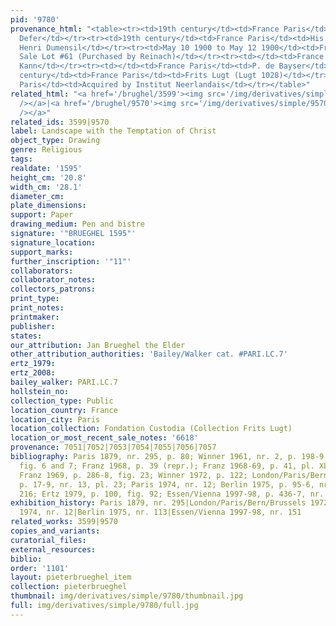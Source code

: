 ```yaml
---
pid: '9780'
provenance_html: "<table><tr><td>19th century</td><td>France Paris</td><td>Pierre
  Defer</td></tr><tr><td>19th century</td><td>France Paris</td><td>His son-in-law
  Henri Dumensil</td></tr><tr><td>May 10 1900 to May 12 1900</td><td>France Paris</td><td>His
  Sale Lot #61 (Purchased by Reinach)</td></tr><tr><td></td><td>France Paris</td><td>Max
  Kann</td></tr><tr><td></td><td>France Paris</td><td>P. de Bayser</td></tr><tr><td>20th
  century</td><td>France Paris</td><td>Frits Lugt (Lugt 1028)</td></tr><tr><td>1953</td><td>France
  Paris</td><td>Acquired by Institut Neerlandais</td></tr></table>"
related_html: "<a href='/brughel/3599'><img src='/img/derivatives/simple/3599/thumbnail.jpg'
  /></a>|<a href='/brughel/9570'><img src='/img/derivatives/simple/9570/thumbnail.jpg'
  /></a>"
related_ids: 3599|9570
label: Landscape with the Temptation of Christ
object_type: Drawing
genre: Religious
tags: 
realdate: '1595'
height_cm: '20.8'
width_cm: '28.1'
diameter_cm: 
plate_dimensions: 
support: Paper
drawing_medium: Pen and bistre
signature: '"BRUEGHEL 1595"'
signature_location: 
support_marks: 
further_inscription: '"11"'
collaborators: 
collaborator_notes: 
collectors_patrons: 
print_type: 
print_notes: 
printmaker: 
publisher: 
states: 
our_attribution: Jan Brueghel the Elder
other_attribution_authorities: 'Bailey/Walker cat. #PARI.LC.7'
ertz_1979: 
ertz_2008: 
bailey_walker: PARI.LC.7
hollstein_no: 
collection_type: Public
location_country: France
location_city: Paris
location_collection: Fondation Custodia (Collection Frits Lugt)
location_or_most_recent_sale_notes: '6618'
provenance: 7051|7052|7053|7054|7055|7056|7057
bibliography: Paris 1879, nr. 295, p. 80; Winner 1961, nr. 2, p. 198-9, 200, 203,
  fig. 6 and 7; Franz 1968, p. 39 (repr.); Franz 1968-69, p. 41, pl. XL, fig. 62;
  Franz 1969, p. 286-8, fig. 23; Winner 1972, p. 122; London/Paris/Bern/Brussels 1972,
  p. 17-9, nr. 13, pl. 23; Paris 1974, nr. 12; Berlin 1975, p. 95-6, nr. 113, pl.
  216; Ertz 1979, p. 100, fig. 92; Essen/Vienna 1997-98, p. 436-7, nr. 151, ill.
exhibition_history: Paris 1879, nr. 295|London/Paris/Bern/Brussels 1972, nr. 13|Paris
  1974, nr. 12|Berlin 1975, nr. 113|Essen/Vienna 1997-98, nr. 151
related_works: 3599|9570
copies_and_variants: 
curatorial_files: 
external_resources: 
biblio: 
order: '1101'
layout: pieterbrueghel_item
collection: pieterbrueghel
thumbnail: img/derivatives/simple/9780/thumbnail.jpg
full: img/derivatives/simple/9780/full.jpg
---
```

